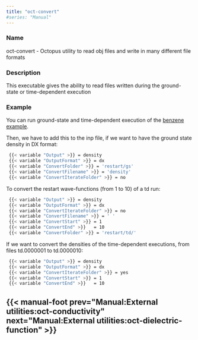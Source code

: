 ```yaml
---
title: "oct-convert"
#series: "Manual"
---
```



### Name 
oct-convert - Octopus utility to read obj files and write in many different file formats

### Description 

This executable gives the ability to read files written during the ground-state or time-dependent execution

### Example 

You can run ground-state and time-dependent execution of the [benzene example](../Benzene_molecule).

Then, we have to add this to the inp file, if we want to have the ground state density in DX format:

```bash
 {{< variable "Output" >}} = density
 {{< variable "OutputFormat" >}} = dx
 {{< variable "ConvertFolder" >}} = 'restart/gs'
 {{< variable "ConvertFilename" >}} = 'density'
 {{< variable "ConvertIterateFolder" >}} = no
```

To convert the restart wave-functions (from 1 to 10) of a td run:

```bash
 {{< variable "Output" >}} = density
 {{< variable "OutputFormat" >}} = dx
 {{< variable "ConvertIterateFolder" >}} = no
 {{< variable "ConvertFilename" >}} = ' '
 {{< variable "ConvertStart" >}} = 1
 {{< variable "ConvertEnd" >}}   = 10
 {{< variable "ConvertFolder" >}} = 'restart/td/'
```

If we want to convert the densities of the time-dependent executions, from files td.0000001 to td.0000010:

```bash
 {{< variable "Output" >}} = density
 {{< variable "OutputFormat" >}} = dx
 {{< variable "ConvertIterateFolder" >}} = yes
 {{< variable "ConvertStart" >}} = 1
 {{< variable "ConvertEnd" >}}   = 10
```


{{< manual-foot prev="Manual:External utilities:oct-conductivity" next="Manual:External utilities:oct-dielectric-function" >}}
---------------------------------------------
